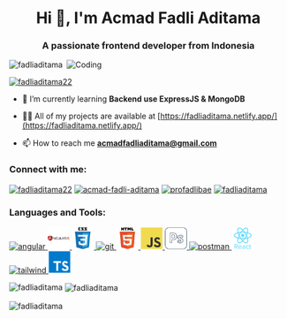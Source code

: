 <h1 align="center">Hi 👋, I'm Acmad Fadli Aditama</h1>
<h3 align="center">A passionate frontend developer from Indonesia</h3>

<img align="right" alt="Coding" width="400" src="https://mir-s3-cdn-cf.behance.net/project_modules/hd/06f21a161921919.63cd7887d0a70.gif"></img>

<p align="left"> <img src="https://komarev.com/ghpvc/?username=fadliaditama&label=Profile%20views&color=0e75b6&style=flat" alt="fadliaditama" /> </p>

<p align="left"> <a href="https://twitter.com/fadliaditama22" target="blank"><img src="https://img.shields.io/twitter/follow/fadliaditama22?logo=twitter&style=for-the-badge" alt="fadliaditama22" /></a> </p>

- 🌱 I’m currently learning **Backend use ExpressJS & MongoDB**

- 👨‍💻 All of my projects are available at [https://fadliaditama.netlify.app/](https://fadliaditama.netlify.app/)

- 📫 How to reach me **acmadfadliaditama@gmail.com**

<h3 align="left">Connect with me:</h3>
<p align="left">
<a href="https://twitter.com/fadliaditama22" target="blank"><img align="center" src="https://raw.githubusercontent.com/rahuldkjain/github-profile-readme-generator/master/src/images/icons/Social/twitter.svg" alt="fadliaditama22" height="30" width="40" /></a>
<a href="https://linkedin.com/in/acmad-fadli-aditama" target="blank"><img align="center" src="https://raw.githubusercontent.com/rahuldkjain/github-profile-readme-generator/master/src/images/icons/Social/linked-in-alt.svg" alt="acmad-fadli-aditama" height="30" width="40" /></a>
<a href="https://fb.com/profadlibae" target="blank"><img align="center" src="https://raw.githubusercontent.com/rahuldkjain/github-profile-readme-generator/master/src/images/icons/Social/facebook.svg" alt="profadlibae" height="30" width="40" /></a>
<a href="https://instagram.com/fadliaditama" target="blank"><img align="center" src="https://raw.githubusercontent.com/rahuldkjain/github-profile-readme-generator/master/src/images/icons/Social/instagram.svg" alt="fadliaditama" height="30" width="40" /></a>
</p>

<h3 align="left">Languages and Tools:</h3>
<p align="left"> <a href="https://angular.io" target="_blank" rel="noreferrer"> <img src="https://angular.io/assets/images/logos/angular/angular.svg" alt="angular" width="40" height="40"/> </a> <a href="https://angular.io" target="_blank" rel="noreferrer"> <img src="https://raw.githubusercontent.com/devicons/devicon/master/icons/angularjs/angularjs-original-wordmark.svg" alt="angularjs" width="40" height="40"/> </a> <a href="https://www.w3schools.com/css/" target="_blank" rel="noreferrer"> <img src="https://raw.githubusercontent.com/devicons/devicon/master/icons/css3/css3-original-wordmark.svg" alt="css3" width="40" height="40"/> </a> <a href="https://git-scm.com/" target="_blank" rel="noreferrer"> <img src="https://www.vectorlogo.zone/logos/git-scm/git-scm-icon.svg" alt="git" width="40" height="40"/> </a> <a href="https://www.w3.org/html/" target="_blank" rel="noreferrer"> <img src="https://raw.githubusercontent.com/devicons/devicon/master/icons/html5/html5-original-wordmark.svg" alt="html5" width="40" height="40"/> </a> <a href="https://developer.mozilla.org/en-US/docs/Web/JavaScript" target="_blank" rel="noreferrer"> <img src="https://raw.githubusercontent.com/devicons/devicon/master/icons/javascript/javascript-original.svg" alt="javascript" width="40" height="40"/> </a> <a href="https://www.photoshop.com/en" target="_blank" rel="noreferrer"> <img src="https://raw.githubusercontent.com/devicons/devicon/master/icons/photoshop/photoshop-line.svg" alt="photoshop" width="40" height="40"/> </a> <a href="https://postman.com" target="_blank" rel="noreferrer"> <img src="https://www.vectorlogo.zone/logos/getpostman/getpostman-icon.svg" alt="postman" width="40" height="40"/> </a> <a href="https://reactjs.org/" target="_blank" rel="noreferrer"> <img src="https://raw.githubusercontent.com/devicons/devicon/master/icons/react/react-original-wordmark.svg" alt="react" width="40" height="40"/> </a> <a href="https://tailwindcss.com/" target="_blank" rel="noreferrer"> <img src="https://www.vectorlogo.zone/logos/tailwindcss/tailwindcss-icon.svg" alt="tailwind" width="40" height="40"/> </a> <a href="https://www.typescriptlang.org/" target="_blank" rel="noreferrer"> <img src="https://raw.githubusercontent.com/devicons/devicon/master/icons/typescript/typescript-original.svg" alt="typescript" width="40" height="40"/> </a> </p>

<p><img align="left" src="https://github-readme-stats.vercel.app/api/top-langs?username=fadliaditama&show_icons=true&locale=en&layout=compact" alt="fadliaditama" /></p>

<p>&nbsp;<img align="center" src="https://github-readme-stats.vercel.app/api?username=fadliaditama&show_icons=true&locale=en" alt="fadliaditama" /></p>

<p><img align="center" src="https://github-readme-streak-stats.herokuapp.com/?user=fadliaditama&" alt="fadliaditama" /></p>
